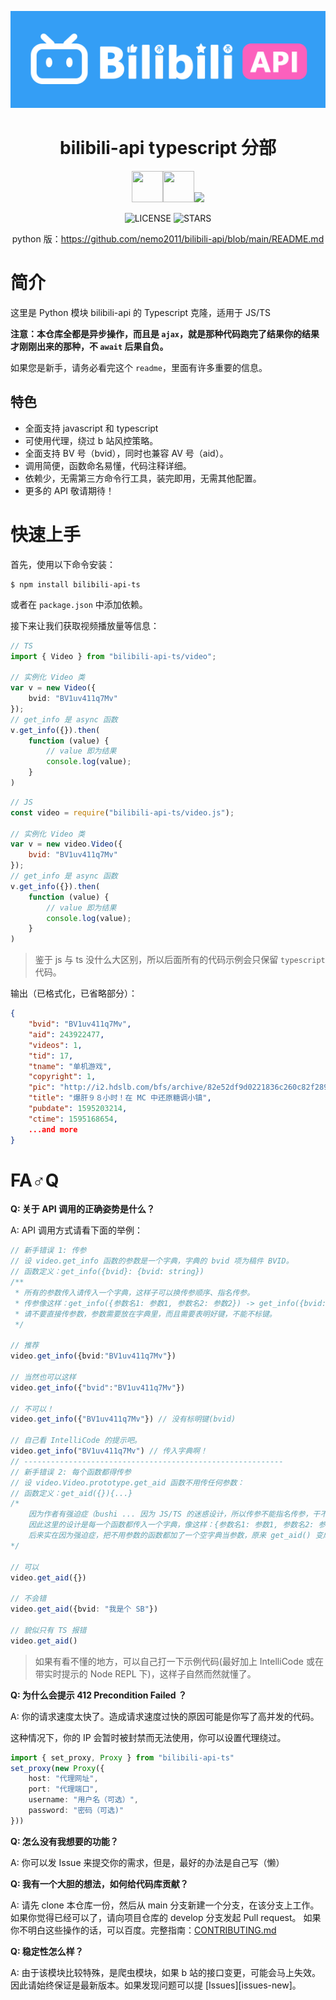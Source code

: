 <div align="center">

![bilibili-api logo](./logo-small.png)

# bilibili-api **typescript** 分部

<img src="https://cdn.iconscout.com/icon/free/png-512/typescript-1174965.png" height=50 width=50><img src="https://logos-download.com/wp-content/uploads/2019/01/JavaScript_Logo.png" height=50 width=50><img src="https://tse4-mm.cn.bing.net/th/id/OIP-C.bodQFDX6bpdw0aj11XxjrAHaCi?pid=ImgDet&rs=1" height=50>

![LICENSE](https://img.shields.io/badge/LICENSE-GPLv3-red)
![STARS](https://img.shields.io/github/stars/nemo2011/bilibili-api?color=yellow&label=Github%20Stars)

python 版：<https://github.com/nemo2011/bilibili-api/blob/main/README.md>

</div>

# 简介

这里是 Python 模块 bilibili-api 的 Typescript 克隆，适用于 JS/TS

**注意：本仓库全都是异步操作，而且是 `ajax`，就是那种代码跑完了结果你的结果才刚刚出来的那种，不 `await` 后果自负。**

如果您是新手，请务必看完这个 `readme`，里面有许多重要的信息。

## 特色

- 全面支持 javascript 和 typescript
- 可使用代理，绕过 b 站风控策略。
- 全面支持 BV 号（bvid），同时也兼容 AV 号（aid）。
- 调用简便，函数命名易懂，代码注释详细。
- 依赖少，无需第三方命令行工具，装完即用，无需其他配置。
- 更多的 API 敬请期待！

# 快速上手

首先，使用以下命令安装：

```
$ npm install bilibili-api-ts
```

或者在 `package.json` 中添加依赖。

接下来让我们获取视频播放量等信息：

``` typescript
// TS
import { Video } from "bilibili-api-ts/video";

// 实例化 Video 类
var v = new Video({
    bvid: "BV1uv411q7Mv"
});
// get_info 是 async 函数
v.get_info({}).then(
    function (value) {
        // value 即为结果
        console.log(value);
    }
)
```

``` javascript
// JS
const video = require("bilibili-api-ts/video.js");

// 实例化 Video 类
var v = new video.Video({
    bvid: "BV1uv411q7Mv"
});
// get_info 是 async 函数
v.get_info({}).then(
    function (value) {
        // value 即为结果
        console.log(value);
    }
)
```

>鉴于 js 与 ts 没什么大区别，所以后面所有的代码示例会只保留 `typescript` 代码。

输出（已格式化，已省略部分）：

```json
{
    "bvid": "BV1uv411q7Mv",
    "aid": 243922477,
    "videos": 1,
    "tid": 17,
    "tname": "单机游戏",
    "copyright": 1,
    "pic": "http://i2.hdslb.com/bfs/archive/82e52df9d0221836c260c82f2890e3761a46716b.jpg",
    "title": "爆肝９８小时！在 MC 中还原糖调小镇",
    "pubdate": 1595203214,
    "ctime": 1595168654,
    ...and more
}
```

# FA♂Q


**Q: 关于 API 调用的正确姿势是什么？**

A: API 调用方式请看下面的举例：

```typescript
// 新手错误 1: 传参
// 设 video.get_info 函数的参数是一个字典，字典的 bvid 项为稿件 BVID。
// 函数定义：get_info({bvid}: {bvid: string})
/** 
 * 所有的参数传入请传入一个字典，这样子可以换传参顺序、指名传参。
 * 传参像这样：get_info({参数名1: 参数1, 参数名2: 参数2}) -> get_info({bvid: 稿件 BVID})
 * 请不要直接传参数，参数需要放在字典里，而且需要表明好键，不能不标键。
 */ 

// 推荐
video.get_info({bvid:"BV1uv411q7Mv"})

// 当然也可以这样
video.get_info({"bvid":"BV1uv411q7Mv"})

// 不可以！
video.get_info({"BV1uv411q7Mv"}) // 没有标明键(bvid)

// 自己看 IntelliCode 的提示吧。
video.get_info("BV1uv411q7Mv") // 传入字典啊！
// ----------------------------------------------------------
// 新手错误 2: 每个函数都得传参
// 设 video.Video.prototype.get_aid 函数不用传任何参数：
// 函数定义：get_aid({}){...}
/*
    因为作者有强迫症（bushi ... 因为 JS/TS 的迷惑设计，所以传参不能指名传参，干不了（有的参数不用传）。
    因此这里的设计是每一个函数都传入一个字典，像这样：{参数名1: 参数1, 参数名2: 参数2}，不用传参的函数暂时也还没有加上一个字典当参数。
    后来实在因为强迫症，把不用参数的函数都加了一个空字典当参数，原来 get_aid() 变成 get_aid({})，这样的确有个好处：随便传参不报错。
*/

// 可以
video.get_aid({})

// 不会错
video.get_aid({bvid: "我是个 SB"})

// 貌似只有 TS 报错
video.get_aid()
```

>如果有看不懂的地方，可以自己打一下示例代码(最好加上 IntelliCode 或在带实时提示的 Node REPL 下)，这样子自然而然就懂了。

**Q: 为什么会提示 412 Precondition Failed ？**

A: 你的请求速度太快了。造成请求速度过快的原因可能是你写了高并发的代码。

这种情况下，你的 IP 会暂时被封禁而无法使用，你可以设置代理绕过。

```typescript
import { set_proxy, Proxy } from "bilibili-api-ts"
set_proxy(new Proxy({
    host: "代理网址", 
    port: "代理端口", 
    username: "用户名（可选）", 
    password: "密码（可选)"
}))
```

**Q: 怎么没有我想要的功能？**

A: 你可以发 Issue 来提交你的需求，但是，最好的办法是自己写（懒）

<span id="contribute">**Q: 我有一个大胆的想法，如何给代码库贡献？**</span>

A: 请先 clone 本仓库一份，然后从 main 分支新建一个分支，在该分支上工作。
如果你觉得已经可以了，请向项目仓库的 develop 分支发起 Pull request。
如果你不明白这些操作的话，可以百度。完整指南：[CONTRIBUTING.md](https://github.com/nemo2011/bilibili-api/blob/javascript/.github/JAVASCRIPT.md)

**Q: 稳定性怎么样？**

A: 由于该模块比较特殊，是爬虫模块，如果 b 站的接口变更，可能会马上失效。因此请始终保证是最新版本。如果发现问题可以提 [Issues][issues-new]。
